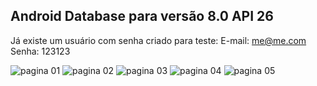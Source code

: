 ## Android Database para versão 8.0 API 26

Já existe um usuário com senha criado para teste:
E-mail: me@me.com
Senha: 123123

![pagina 01](https://raw.githubusercontent.com/joaorik/android-database/master/imagem/01.png)
![pagina 02](https://raw.githubusercontent.com/joaorik/android-database/master/imagem/02.png)
![pagina 03](https://raw.githubusercontent.com/joaorik/android-database/master/imagem/03.png)
![pagina 04](https://raw.githubusercontent.com/joaorik/android-database/master/imagem/04.png)
![pagina 05](https://raw.githubusercontent.com/joaorik/android-database/master/imagem/05.png)